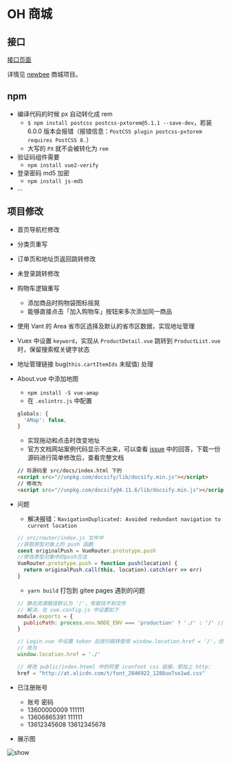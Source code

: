 # OH 商城

## 接口

[接口页面](http://47.99.134.126:28019/swagger-ui.html#/)

详情见 [newbee](https://github.com/newbee-ltd/newbee-mall-vue-app) 商城项目。

## npm

- 编译代码的时候 px 自动转化成 rem
  - `$ npm install postcss postcss-pxtorem@5.1.1 --save-dev`，若装 6.0.0 版本会报错（报错信息：`PostCSS plugin postcss-pxtorem requires PostCSS 8.`）
  - 大写的 `PX` 就不会被转化为 `rem`
- 验证码组件需要
  - `npm install vue2-verify`
- 登录密码 md5 加密
  - `npm install js-md5`
- ...

## 项目修改

- 首页导航栏修改
- 分类页重写
- 订单页和地址页返回跳转修改
- 未登录跳转修改
- 购物车逻辑重写
  - 添加商品时购物袋图标摇晃
  - 能够直接点击「加入购物车」按钮来多次添加同一商品
- 使用 Vant 的 Area 省市区选择及默认的省市区数据，实现地址管理
- Vuex 中设置 `keyword`，实现从 `ProductDetail.vue` 跳转到 `ProductList.vue` 时，保留搜索框关键字状态
- 地址管理链接 bug(`this.cartItemIds` 未赋值) 处理
- About.vue 中添加地图

  - `npm install -S vue-amap`
  - 在 `.eslintrc.js` 中配置

  ```js
  globals: {
    'AMap': false,
  }
  ```

  - 实现拖动和点击时改变地址
  - 官方文档网站案例代码显示不出来，可以查看 [issue](https://github.com/ElemeFE/vue-amap/issues/646) 中的回答，下载一份源码进行简单修改后，查看完整文档

  ```html
  // 将源码里 src/docs/index.html 下的
  <script src="//unpkg.com/docsify/lib/docsify.min.js"></script>
  // 修改为
  <script src="//unpkg.com/docsify@4.11.6/lib/docsify.min.js"></script>
  ```

- 问题

  - 解决报错：`NavigationDuplicated: Avoided redundant navigation to current location`

  ```js
  // src/router/index.js 文件中
  //获取原型对象上的 push 函数
  const originalPush = VueRouter.prototype.push
  //修改原型对象中的push方法
  VueRouter.prototype.push = function push(location) {
    return originalPush.call(this, location).catch(err => err)
  }
  ```

  - `yarn build` 打包到 gitee pages 遇到的问题

  ```js
  // 静态资源路径默认为 '/'，导致找不到文件
  // 解决，在 vue.config.js 中设置如下
  module.exports = {
    publicPath: process.env.NODE_ENV === 'production' ? './' : '/' // 部署应用包时的基本 URL
  }

  // Login.vue 中设置 token 后进行跳转使用 window.location.href = '/'，但是访问不到部署后的路径
  // 改为
  window.location.href = './'

  // 修改 public/index.hteml 中的阿里 iconfont css 链接，即加上 http:
  href = "http://at.alicdn.com/t/font_2846922_1288uo7so1wd.css"
  ```

- 已注册账号

  - 账号 密码
  - 13600000009 111111
  - 13606865391 111111
  - 13612345608 13612345678

- 展示图

![show](./img/GIF%202021-10-10%200-19-41.gif)
